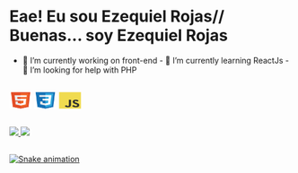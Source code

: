 <h1>Eae! Eu sou Ezequiel Rojas// Buenas... soy Ezequiel Rojas</h1>



- 🔭 I’m currently working on front-end - 🌱 I’m currently learning ReactJs - 🤔 I’m looking for help with PHP<br>


 <div style="display: inline_block"><br>
    <img aling="center" alt="Ez-HTML" height="30" width="40" src="https://raw.githubusercontent.com/devicons/devicon/master/icons/html5/html5-original.svg">
    <img aling="center" alt="Ez-CSS" height="30" width="40" src="https://raw.githubusercontent.com/devicons/devicon/master/icons/css3/css3-original.svg">
    <img aling="center" alt="Ez-JS" height="30" width="40" src="https://raw.githubusercontent.com/devicons/devicon/master/icons/javascript/javascript-original.svg">
 </div>
 
 ##

<div>
<a href="https://github.com/ezequiel-914">
  <img height="180em" src="https://github-readme-stats.vercel.app/api?username=ezequiel-914&show_icons=true&bg_color=00000000"/>  
  
  <img height="180em" src="https://github-readme-stats.vercel.app/api/top-langs/?username=ezequiel-914&layout=compact&theme=transparent"/>
 </div>
 
 ##
![Snake animation](https://github.com/ezequiel-914/blob/output/github-contribution-grid-snake.svg)

